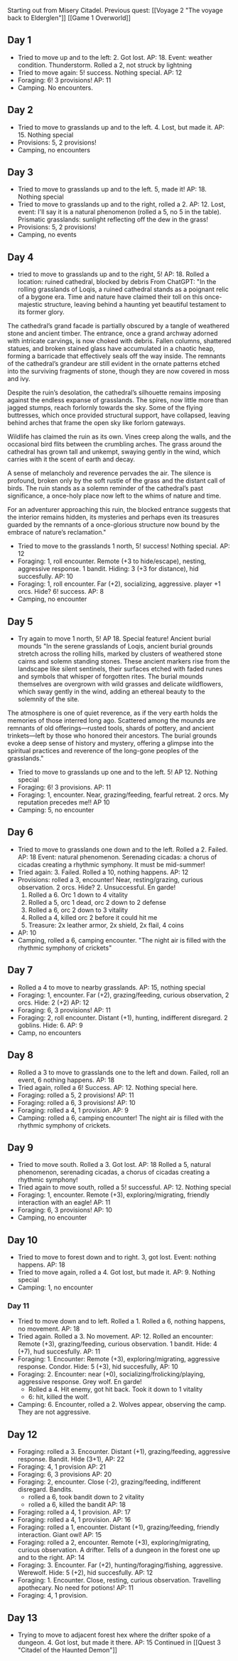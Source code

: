 Starting out from Misery Citadel. Previous quest: [[Voyage 2 "The voyage back to Elderglen"]]
[[Game 1 Overworld]]
## Day 1
- Tried to move up and to the left: 2. Got lost. AP: 18. Event: weather condition. Thunderstorm. Rolled a 2, not struck by lightning
- Tried to move again: 5! success. Nothing special. AP: 12
- Foraging: 6! 3 provisions! AP: 11
- Camping. No encounters.
## Day 2
- Tried to move to grasslands up and to the left. 4. Lost, but made it. AP: 15. Nothing special
- Provisions: 5, 2 provisions!
- Camping, no encounters
## Day 3
- Tried to move to grasslands up and to the left. 5, made it! AP: 18. Nothing special
- Tried to move to grasslands up and to the right, rolled a 2. AP: 12. Lost, event: I'll say it is a natural phenomenon (rolled a 5, no 5 in the table). Prismatic grasslands: sunlight reflecting off the dew in the grass!
- Provisions: 5, 2 provisions!
- Camping, no events
## Day 4
- tried to move to grasslands up and to the right, 5! AP: 18. Rolled a location: ruined cathedral, blocked by debris
From ChatGPT:
"In the rolling grasslands of Loqis, a ruined cathedral stands as a poignant relic of a bygone era. Time and nature have claimed their toll on this once-majestic structure, leaving behind a haunting yet beautiful testament to its former glory.

The cathedral’s grand facade is partially obscured by a tangle of weathered stone and ancient timber. The entrance, once a grand archway adorned with intricate carvings, is now choked with debris. Fallen columns, shattered statues, and broken stained glass have accumulated in a chaotic heap, forming a barricade that effectively seals off the way inside. The remnants of the cathedral’s grandeur are still evident in the ornate patterns etched into the surviving fragments of stone, though they are now covered in moss and ivy.

Despite the ruin’s desolation, the cathedral’s silhouette remains imposing against the endless expanse of grasslands. The spires, now little more than jagged stumps, reach forlornly towards the sky. Some of the flying buttresses, which once provided structural support, have collapsed, leaving behind arches that frame the open sky like forlorn gateways.

Wildlife has claimed the ruin as its own. Vines creep along the walls, and the occasional bird flits between the crumbling arches. The grass around the cathedral has grown tall and unkempt, swaying gently in the wind, which carries with it the scent of earth and decay.

A sense of melancholy and reverence pervades the air. The silence is profound, broken only by the soft rustle of the grass and the distant call of birds. The ruin stands as a solemn reminder of the cathedral’s past significance, a once-holy place now left to the whims of nature and time.

For an adventurer approaching this ruin, the blocked entrance suggests that the interior remains hidden, its mysteries and perhaps even its treasures guarded by the remnants of a once-glorious structure now bound by the embrace of nature’s reclamation."
- Tried to move to the grasslands 1 north, 5! success! Nothing special. AP: 12
- Foraging: 1, roll encounter. Remote (+3 to hide/escape), nesting, aggressive response. 1 bandit. Hiding: 3 (+3 for distance), hid succesfully. AP: 10
- Foraging: 1, roll encounter. Far (+2), socializing, aggressive. player +1 orcs. Hide? 6! success. AP: 8
- Camping, no encounter
## Day 5
- Try again to move 1 north, 5! AP 18. Special feature! Ancient burial mounds
"In the serene grasslands of Loqis, ancient burial grounds stretch across the rolling hills, marked by clusters of weathered stone cairns and solemn standing stones. These ancient markers rise from the landscape like silent sentinels, their surfaces etched with faded runes and symbols that whisper of forgotten rites. The burial mounds themselves are overgrown with wild grasses and delicate wildflowers, which sway gently in the wind, adding an ethereal beauty to the solemnity of the site.

The atmosphere is one of quiet reverence, as if the very earth holds the memories of those interred long ago. Scattered among the mounds are remnants of old offerings—rusted tools, shards of pottery, and ancient trinkets—left by those who honored their ancestors. The burial grounds evoke a deep sense of history and mystery, offering a glimpse into the spiritual practices and reverence of the long-gone peoples of the grasslands."
- Tried to move to grasslands up one and to the left. 5! AP 12. Nothing special
- Foraging: 6! 3 provisions. AP: 11
- Foraging: 1, encounter. Near, grazing/feeding, fearful retreat. 2 orcs. My reputation precedes me!! AP 10
- Camping: 5, no encounter
## Day 6
- Tried to move to grasslands one down and to the left. Rolled a 2. Failed. AP: 18 Event: natural phenomenon. Serenading cicadas: a chorus of cicadas creating a rhythmic symphony. It must be mid-summer!
- Tried again: 3. Failed. Rolled a 10, nothing happens. AP: 12
- Provisions: rolled a 3, encounter! Near, resting/grazing, curious observation. 2 orcs. Hide? 2. Unsuccessful. En garde!
	1. Rolled a 6. Orc 1 down to 4 vitality
	2. Rolled a 5, orc 1 dead, orc 2 down to 2 defense
	3. Rolled a 6, orc 2 down to 3 vitality
	4. Rolled a 4, killed orc 2 before it could hit me
	5. Treasure: 2x leather armor, 2x shield, 2x flail, 4 coins
- AP: 10
- Camping, rolled a 6, camping encounter. "The night air is filled with the rhythmic symphony of crickets"
## Day 7
- Rolled a 4 to move to nearby grasslands. AP: 15, nothing special
- Foraging: 1, encounter. Far (+2), grazing/feeding, curious observation, 2 orcs. Hide: 2 (+2) AP: 12
- Foraging: 6, 3 provisions! AP: 11
- Foraging: 2, roll encounter. Distant (+1), hunting, indifferent disregard. 2 goblins. Hide: 6. AP: 9
- Camp, no encounters
## Day 8
- Rolled a 3 to move to grasslands one to the left and down. Failed, roll an event, 6 nothing happens. AP: 18
- Tried again, rolled a 6! Success. AP: 12. Nothing special here.
- Foraging: rolled a 5, 2 provisions! AP: 11
- Foraging: rolled a 6, 3 provisions! AP: 10
- Foraging: rolled a 4, 1 provision. AP: 9
- Camping: rolled a 6, camping encounter! The night air is filled with the rhythmic symphony of crickets.
## Day 9
- Tried to move south. Rolled a 3. Got lost. AP: 18 Rolled a 5, natural phenomenon, serenading cicadas, a chorus of cicadas creating a rhythmic symphony!
- Tried again to move south, rolled a 5! successful. AP: 12. Nothing special
- Foraging: 1, encounter. Remote (+3), exploring/migrating, friendly interaction with an eagle! AP: 11
- Foraging: 6, 3 provisions! AP: 10
- Camping, no encounter
## Day 10
- Tried to move to forest down and to right. 3, got lost. Event: nothing happens. AP: 18
- Tried to move again, rolled a 4. Got lost, but made it. AP: 9. Nothing special
- Camping: 1, no encounter
### Day 11
- Tried to move down and to left. Rolled a 1. Rolled a 6, nothing happens, no movement. AP: 18
- Tried again. Rolled a 3. No movement. AP: 12. Rolled an encounter: Remote (+3), grazing/feeding, curious observation.  1 bandit. Hide: 4 (+7), hud succesfully. AP: 11
- Foraging: 1. Encounter: Remote (+3), exploring/migrating, aggressive response. Condor. Hide: 5 (+3), hid succesfully, AP: 10
- Foraging: 2. Encounter: near (+0), socializing/frolicking/playing, aggressive response. Grey wolf. En garde!
	- Rolled a 4. Hit enemy, got hit back. Took it down to 1 vitality
	- 6: hit, killed the wolf.
- Camping: 6. Encounter, rolled a 2. Wolves appear, observing the camp. They are not aggressive.
## Day 12
- Foraging: rolled a 3. Encounter. Distant (+1), grazing/feeding, aggressive response. Bandit. HIde (3+1), AP: 22
- Foraging: 4, 1 provision AP: 21
- Foraging: 6, 3 provisions AP: 20
- Foraging: 2, encounter. Close (-2), grazing/feeding, indifferent disregard. Bandits.
	- rolled a 6, took bandit down to 2 vitality
	- rolled a 6, killed the bandit AP: 18
- Foraging: rolled a 4, 1 provision. AP: 17
- Foraging: rolled a 4, 1 provision. AP: 16
- Foraging: rolled a 1, encounter. Distant (+1), grazing/feeding, friendly interaction. Giant owl! AP: 15
- Foraging: rolled a 2, encounter. Remote (+3), exploring/migrating, curious observation. A drifter. Tells of a dungeon in the forest one up and to the right. AP: 14
- Foraging: 3. Encounter. Far (+2), hunting/foraging/fishing, aggressive. Werewolf. Hide: 5 (+2), hid succesfully. AP: 12
- Foraging: 1. Encounter. Close, resting, curious observation. Travelling apothecary. No need for potions! AP: 11
- Foraging: 4, 1 provision.
## Day 13
- Trying to move to adjacent forest hex where the drifter spoke of a dungeon. 4. Got lost, but made it there. AP: 15
Continued in [[Quest 3 "Citadel of the Haunted Demon"]]